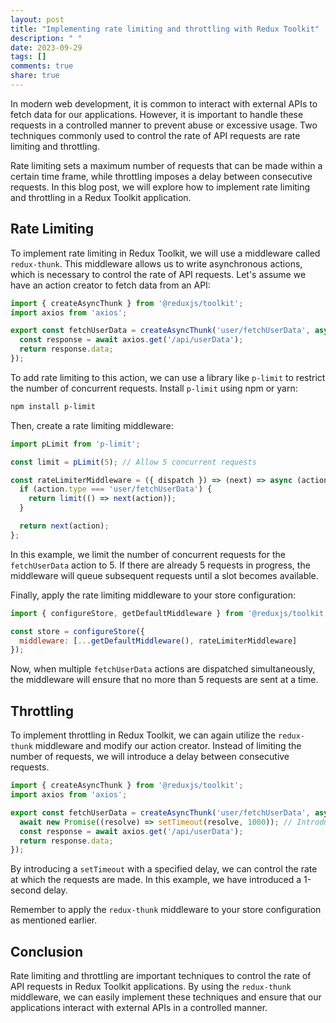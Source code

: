 ```yaml
---
layout: post
title: "Implementing rate limiting and throttling with Redux Toolkit"
description: " "
date: 2023-09-29
tags: []
comments: true
share: true
---
```


In modern web development, it is common to interact with external APIs to fetch data for our applications. However, it is important to handle these requests in a controlled manner to prevent abuse or excessive usage. Two techniques commonly used to control the rate of API requests are rate limiting and throttling.

Rate limiting sets a maximum number of requests that can be made within a certain time frame, while throttling imposes a delay between consecutive requests. In this blog post, we will explore how to implement rate limiting and throttling in a Redux Toolkit application.

## Rate Limiting

To implement rate limiting in Redux Toolkit, we will use a middleware called `redux-thunk`. This middleware allows us to write asynchronous actions, which is necessary to control the rate of API requests. Let's assume we have an action creator to fetch data from an API:

```javascript
import { createAsyncThunk } from '@reduxjs/toolkit';
import axios from 'axios';

export const fetchUserData = createAsyncThunk('user/fetchUserData', async () => {
  const response = await axios.get('/api/userData');
  return response.data;
});
```

To add rate limiting to this action, we can use a library like `p-limit` to restrict the number of concurrent requests. Install `p-limit` using npm or yarn:

```bash
npm install p-limit
```

Then, create a rate limiting middleware:

```javascript
import pLimit from 'p-limit';

const limit = pLimit(5); // Allow 5 concurrent requests

const rateLimiterMiddleware = ({ dispatch }) => (next) => async (action) => {
  if (action.type === 'user/fetchUserData') {
    return limit(() => next(action));
  }

  return next(action);
};
```

In this example, we limit the number of concurrent requests for the `fetchUserData` action to 5. If there are already 5 requests in progress, the middleware will queue subsequent requests until a slot becomes available.

Finally, apply the rate limiting middleware to your store configuration:

```javascript
import { configureStore, getDefaultMiddleware } from '@reduxjs/toolkit';

const store = configureStore({
  middleware: [...getDefaultMiddleware(), rateLimiterMiddleware]
});
```

Now, when multiple `fetchUserData` actions are dispatched simultaneously, the middleware will ensure that no more than 5 requests are sent at a time.

## Throttling

To implement throttling in Redux Toolkit, we can again utilize the `redux-thunk` middleware and modify our action creator. Instead of limiting the number of requests, we will introduce a delay between consecutive requests.

```javascript
import { createAsyncThunk } from '@reduxjs/toolkit';
import axios from 'axios';

export const fetchUserData = createAsyncThunk('user/fetchUserData', async () => {
  await new Promise((resolve) => setTimeout(resolve, 1000)); // Introduce a 1 second delay
  const response = await axios.get('/api/userData');
  return response.data;
});
```

By introducing a `setTimeout` with a specified delay, we can control the rate at which the requests are made. In this example, we have introduced a 1-second delay.

Remember to apply the `redux-thunk` middleware to your store configuration as mentioned earlier.

## Conclusion

Rate limiting and throttling are important techniques to control the rate of API requests in Redux Toolkit applications. By using the `redux-thunk` middleware, we can easily implement these techniques and ensure that our applications interact with external APIs in a controlled manner.